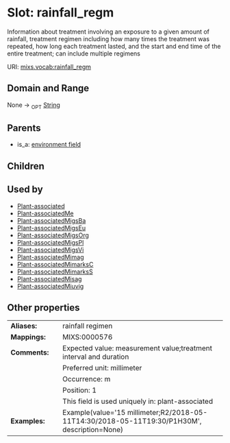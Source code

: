
# Slot: rainfall_regm


Information about treatment involving an exposure to a given amount of rainfall, treatment regimen including how many times the treatment was repeated, how long each treatment lasted, and the start and end time of the entire treatment; can include multiple regimens

URI: [mixs.vocab:rainfall_regm](https://w3id.org/mixs/vocab/rainfall_regm)


## Domain and Range

None ->  <sub>OPT</sub> [String](types/String.md)

## Parents

 *  is_a: [environment field](environment_field.md)

## Children


## Used by

 * [Plant-associated](Plant-associated.md)
 * [Plant-associatedMe](Plant-associatedMe.md)
 * [Plant-associatedMigsBa](Plant-associatedMigsBa.md)
 * [Plant-associatedMigsEu](Plant-associatedMigsEu.md)
 * [Plant-associatedMigsOrg](Plant-associatedMigsOrg.md)
 * [Plant-associatedMigsPl](Plant-associatedMigsPl.md)
 * [Plant-associatedMigsVi](Plant-associatedMigsVi.md)
 * [Plant-associatedMimag](Plant-associatedMimag.md)
 * [Plant-associatedMimarksC](Plant-associatedMimarksC.md)
 * [Plant-associatedMimarksS](Plant-associatedMimarksS.md)
 * [Plant-associatedMisag](Plant-associatedMisag.md)
 * [Plant-associatedMiuvig](Plant-associatedMiuvig.md)

## Other properties

|  |  |  |
| --- | --- | --- |
| **Aliases:** | | rainfall regimen |
| **Mappings:** | | MIXS:0000576 |
| **Comments:** | | Expected value: measurement value;treatment interval and duration |
|  | | Preferred unit: millimeter |
|  | | Occurrence: m |
|  | | Position: 1 |
|  | | This field is used uniquely in: plant-associated |
| **Examples:** | | Example(value='15 millimeter;R2/2018-05-11T14:30/2018-05-11T19:30/P1H30M', description=None) |

